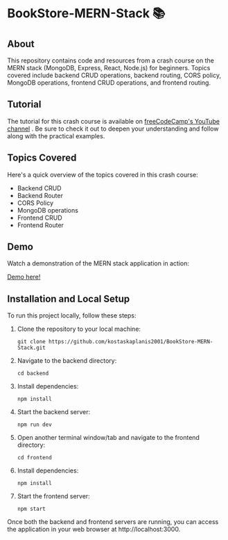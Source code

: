 # BookStore-MERN-Stack :books:

## About

This repository contains code and resources from a crash course on the MERN stack (MongoDB, Express, React, Node.js) for beginners. Topics covered include backend CRUD operations, backend routing, CORS policy, MongoDB operations, frontend CRUD operations, and frontend routing.

## Tutorial

The tutorial for this crash course is available on [freeCodeCamp's YouTube channel](https://www.youtube.com/@freecodecamp) . Be sure to check it out to deepen your understanding and follow along with the practical examples.

## Topics Covered

Here's a quick overview of the topics covered in this crash course:

- Backend CRUD
- Backend Router
- CORS Policy
- MongoDB operations
- Frontend CRUD
- Frontend Router

## Demo
Watch a demonstration of the MERN stack application in action:

[Demo here!](https://github.com/kostaskaplanis2001/BookStore-MERN-Stack/assets/84383274/b77f315f-4d5b-4316-99d1-9ca0b06c4dea)

## Installation and Local Setup
To run this project locally, follow these steps:

1. Clone the repository to your local machine:
    ```
    git clone https://github.com/kostaskaplanis2001/BookStore-MERN-Stack.git
    ```

2. Navigate to the backend directory:
    ```
    cd backend
    ```

3. Install dependencies:
    ```
    npm install
    ```

4. Start the backend server:
    ```
    npm run dev
    ```

5. Open another terminal window/tab and navigate to the frontend directory:
    ```
    cd frontend
    ```

6. Install dependencies:
    ```
    npm install
    ```

7. Start the frontend server:
    ```
    npm start
    ```

Once both the backend and frontend servers are running, you can access the application in your web browser at http://localhost:3000.

